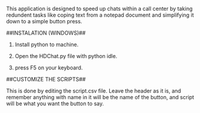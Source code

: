 This application is designed to speed up chats within a call center by taking redundent
tasks like coping text from a notepad document and simplifying it down to a simple button press. 

##INSTALATION (WINDOWS)##

1. Install python to machine. 

2. Open the HDChat.py file with python idle. 

3. press F5 on your keyboard.

##CUSTOMIZE THE SCRIPTS##

This is done by editing the script.csv file. Leave the header as it is, and remember 
anything with name in it will be the name of the button, and script will be what you
want the button to say. 
